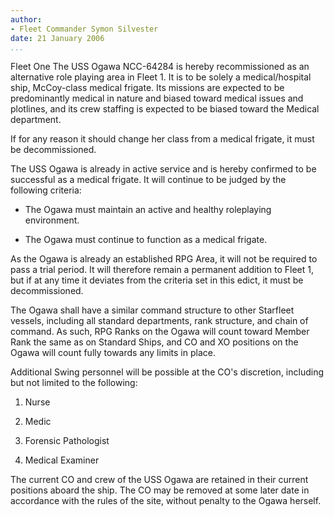 ```yaml
---
author:
- Fleet Commander Symon Silvester
date: 21 January 2006
...
```


Fleet One
The USS Ogawa NCC-64284 is hereby recommissioned as an alternative role
playing area in Fleet 1. It is to be solely a medical/hospital ship,
McCoy-class medical frigate. Its missions are expected to be
predominantly medical in nature and biased toward medical issues and
plotlines, and its crew staffing is expected to be biased toward the
Medical department.

If for any reason it should change her class from a medical frigate, it
must be decommissioned.

The USS Ogawa is already in active service and is hereby confirmed to be
successful as a medical frigate. It will continue to be judged by the
following criteria:

-   The Ogawa must maintain an active and healthy roleplaying
    environment.

-   The Ogawa must continue to function as a medical frigate.

As the Ogawa is already an established RPG Area, it will not be required
to pass a trial period. It will therefore remain a permanent addition to
Fleet 1, but if at any time it deviates from the criteria set in this
edict, it must be decommissioned.

The Ogawa shall have a similar command structure to other Starfleet
vessels, including all standard departments, rank structure, and chain
of command. As such, RPG Ranks on the Ogawa will count toward Member
Rank the same as on Standard Ships, and CO and XO positions on the Ogawa
will count fully towards any limits in place.

Additional Swing personnel will be possible at the CO's discretion,
including but not limited to the following:

1.  Nurse

2.  Medic

3.  Forensic Pathologist

4.  Medical Examiner

The current CO and crew of the USS Ogawa are retained in their current
positions aboard the ship. The CO may be removed at some later date in
accordance with the rules of the site, without penalty to the Ogawa
herself.
